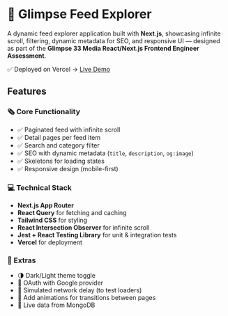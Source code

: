 # 📰 Glimpse Feed Explorer

A dynamic feed explorer application built with **Next.js**, showcasing infinite scroll, filtering, dynamic metadata for SEO, and responsive UI — designed as part of the **Glimpse 33 Media React/Next.js Frontend Engineer Assessment**.

✅ Deployed on Vercel → [Live Demo](https://glimpse-feed-explorer.vercel.app)


## Features

### 🗞️ Core Functionality
- ✅ Paginated feed with infinite scroll
- ✅ Detail pages per feed item
- ✅ Search and category filter
- ✅ SEO with dynamic metadata (`title`, `description`, `og:image`)
- ✅ Skeletons for loading states
- ✅ Responsive design (mobile-first)

### 💻 Technical Stack
- **Next.js App Router**
- **React Query** for fetching and caching
- **Tailwind CSS** for styling
- **React Intersection Observer** for infinite scroll
- **Jest + React Testing Library** for unit & integration tests
- **Vercel** for deployment


### 🔧 Extras
- 🌗 Dark/Light theme toggle
- 🔐 OAuth with Google provider
- 🐢 Simulated network delay (to test loaders)
- 🐢 Add animations for transitions between pages
- 💾 Live data from MongoDB


